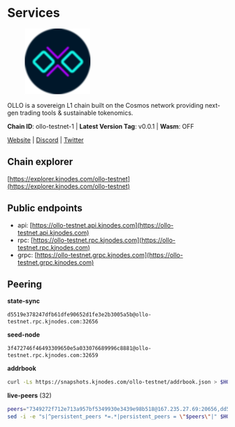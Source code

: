# Services

<figure><img src="https://raw.githubusercontent.com/kj89/cosmos-images/main/logos/ollo.png" width="150" alt=""><figcaption></figcaption></figure>

OLLO is a sovereign L1 chain built on the Cosmos network providing  next-gen trading tools & sustainable tokenomics.

**Chain ID**: ollo-testnet-1 | **Latest Version Tag**: v0.0.1 | **Wasm**: OFF

[Website](https://www.ollostation.zone) | [Discord](https://discord.com/invite/GxBqZ9mSSm) | [Twitter](https://twitter.com/OLLOStation)




## Chain explorer
[https://explorer.kjnodes.com/ollo-testnet](https://explorer.kjnodes.com/ollo-testnet)

## Public endpoints

* api: [https://ollo-testnet.api.kjnodes.com](https://ollo-testnet.api.kjnodes.com)
* rpc: [https://ollo-testnet.rpc.kjnodes.com](https://ollo-testnet.rpc.kjnodes.com)
* grpc: [https://ollo-testnet.grpc.kjnodes.com](https://ollo-testnet.grpc.kjnodes.com)

## Peering

**state-sync**

```text
d5519e378247dfb61dfe90652d1fe3e2b3005a5b@ollo-testnet.rpc.kjnodes.com:32656
```

**seed-node**

```text
3f472746f46493309650e5a033076689996c8881@ollo-testnet.rpc.kjnodes.com:32659
```

**addrbook**
```bash
curl -Ls https://snapshots.kjnodes.com/ollo-testnet/addrbook.json > $HOME/.ollo/config/addrbook.json
```

**live-peers** (32)
```bash
peers="7349272f712e713a957bf5349930e3439e98b518@167.235.27.69:20656,dd577d8f2e997d7e70495640aff124ddb70d1a21@95.217.192.222:26656,dba5e8b41c4e369418f83a449966e4eb7ca05cd4@65.109.23.114:18156,d5519e378247dfb61dfe90652d1fe3e2b3005a5b@65.109.68.190:32656,e53eedfc4c5c4487e1fba7f3b97de6aadfca8cea@5.161.179.64:26656,8c4a28db4a9f4a37725d504d6f87fb5e1aee0266@49.12.216.13:46656,7dc63d58dccf6777206d5cdbc1ec1b9ba5221bd5@65.108.97.58:15656,da8d3ca8e1c147f0037b1c43ad3de7174f5ec1b7@209.145.59.224:26656,2a8f0fada8b8b71b8154cf30ce44aebea1b5fe3d@162.19.238.122:26656,80c6ccc9523bd59a0420e76e8355f46fb61bf74f@65.109.93.58:33656,a553ae4af55d127300dd707a46e715b47a82610a@65.21.131.215:26626,43da48176665407ebbe40f809a0ec2c84ab0579e@65.109.24.121:26656,536c816c0d32ceb601fcf047284f65dc68c0513a@65.21.134.202:26626,b5f55cfc7b4d19f2dd3cdc71795f5a81e2c67f96@38.242.232.72:26656,e3d1fbe11462a128f14ebc10f7e8bd59823f09e2@161.97.152.215:26656,29b78da822388df177f4111e6589958d9f796f06@65.109.122.105:60856,67d27bdbc3c444c557d555164518d8f551a922c5@136.243.103.32:46656,3ea40f63890f10272201edf96d2a49e197e52091@65.108.105.48:18156,b1fe199b7ac2a7714c5d21524bb87810a2be94fb@135.181.178.53:32656,0ce58fd448e62aa0c06c2603d8e047b9c7f9a3e5@38.242.158.251:26656,799dff05af5d30477f44c816753ff89104b2b8b5@116.202.227.117:32656,cadc2b601a188aedbe4156a6eb5a81e00770bcfc@65.108.219.110:26656,b731df187ce2b278b60bc3469e13c6bac278dcc9@167.235.139.212:26656,517786f9e5e9caf196fed64c2130528e0ef59643@65.109.70.23:18156,f09d8e2ada2d1d66a9cc8213a1d8ca7c6e5a29a6@65.108.79.57:54656,e8bdc07477c4a49acf1a4c91e3dc34fe2372169e@161.97.153.160:26656,0f99f7481a1b49701866ddbdfe71dc3b2fd792d8@109.123.244.56:26626,6a2e6873ad316bc45342ec3b79430657fe714233@209.97.179.146:26656,412da32e046360f7e5168a89f80172ad093b17d9@65.109.37.58:17656,0bee9e500e51465917506b47691a8fb032100da9@94.130.200.168:32656,5c2a752c9b1952dbed075c56c600c3a79b58c395@195.3.220.135:27006,42beefd08b5f8580177d1506220db3a548090262@65.108.195.29:26116"
sed -i -e "s|^persistent_peers *=.*|persistent_peers = \"$peers\"|" $HOME/.ollo/config/config.toml
```

